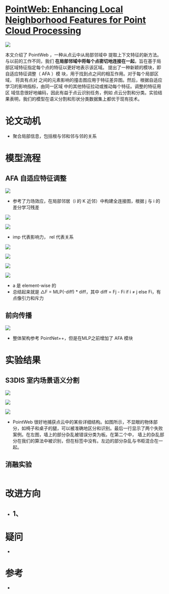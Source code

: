 # [PointWeb: Enhancing Local Neighborhood Features for Point Cloud Processing](http://jiaya.me/papers/pointweb_cvpr19.pdf)
![](区别.png)

本文介绍了 PointWeb ，一种从点云中从局部邻域中 提取上下文特征的新方法。与以前的工作不同，我们 **在局部邻域中将每个点密切地连接在一起**，旨在基于局部区域特征指定每个点的特征以更好地表示该区域。 提出了一种新颖的模块，即自适应特征调整（ AFA ）模 块，用于找到点之间的相互作用。对于每个局部区域， 将具有点对 之间的元素影响的撞击图应用于特征差异图。然后，根据自适应学习的影响指标，由同一区域 中的其他特征拉动或推动每个特征。调整的特征用区 域信息很好地编码，因此有益于点云识别任务，例如 点云分割和分类。实验结果表明，我们的模型在语义分割和形状分类数据集上都优于现有技术。

# 论文动机
- 聚合局部信息，包括根与邻和邻与邻的关系

# 模型流程
## AFA 自适应特征调整
![](AFA.png)
- 参考了力场效应，在局部邻居（i 的 K 近邻）中构建全连接图，根据 j 与 i 的差分学习残差

![](公式1.png)

![](公式2.png)
- imp 代表影响力， rel 代表关系

![](公式3.png)

![](公式5.png)

![](公式6.png)

![](公式7.png)
- a 是 element-wise 的
- 总结起来就是 △F = MLP(-diff) * diff，其中 diff = Fj - Fi if i ≠ j else Fi，有点像引力和斥力
## 前向传播
![](模型.png)
- 整体架构参考 PointNet++，但是在MLP之前增加了 AFA 模块

# 实验结果
## S3DIS 室内场景语义分割
![](斯坦福可视化.png)

![](实验1.png)

![](实验2.png)
-  PointWeb 很好地捕获点云中的某些详细结构。如图所示，不显眼的物体部分，如椅子和桌子的腿，可以被准确地区分和识别。最后一行显示了两个失败案例。在左图，墙上的部分杂乱被错误分类为板。在第二个中， 墙上的杂乱部分在我们的算法中被识别，但在标签中没有。左边的部分杂乱与书柜混合在一起。
## 消融实验
![]()


# 改进方向
- 1、
  - 
# 疑问
- 

# 参考
- 
